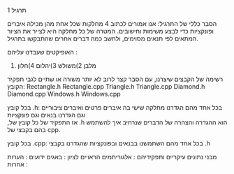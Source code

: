 ﻿תרגיל 1

הסבר כללי של התרגיל:
אנו אמורים לכתוב 4 מחלקות שכל אחת מהן מכילה איברים ופונקציות כדי לבצע משימות וחישובים.
המטרה של כל מחלקה היא לצייר את הציור המתאים לפי תנאים מסוימים, 
ולחשב כמה דברים אחרים שהתבקשו בתרגיל.

האופיקטים שעבדנו עליהם : 
1) מלבן
2)משולש
3)יהלום
4)חלון  

רשימה של הקבצים שיצרנו, עם הסבר קצר לרוב לא יותר משורה או שתיים לגבי תפקיד  
הקובץ:
Rectangle.h
Rectangle.cpp
Triangle.h
Triangle.cpp
Diamond.h
Diamond.cpp
Windows.h
Windows.cpp

 בכל קובץ .h:
בכל אחד מהם הגדרנו מחלקה שישי בה איברים פרטים ואיברים ציבוריים וגם הגדרנו בנאים וגם פונקציות  
,אז התפקיד של כל קובץ של .h הוא ההגדרה והצהרה של הדברים שנרחיב איך להשתמש בהם בקבצי של cpp.

 בכל קובץ .cpp:
בכל אחד מהם השתמשנו בבנאים ובפונקציות שהגדרנו בקבצי .h

מבני נתונים עיקריים ותפקידיהם
:
אלגוריתמים הראויים לציון
:
באגים ידועים
:
הערות אחרות
:
